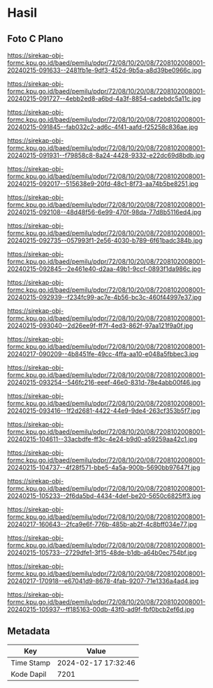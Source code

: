# Hasil

## Foto C Plano

https://sirekap-obj-formc.kpu.go.id/baed/pemilu/pdpr/72/08/10/20/08/7208102008001-20240215-091633--2481fb1e-9df3-452d-9b5a-a8d39be0966c.jpg

https://sirekap-obj-formc.kpu.go.id/baed/pemilu/pdpr/72/08/10/20/08/7208102008001-20240215-091727--4ebb2ed8-a6bd-4a3f-8854-cadebdc5a11c.jpg

https://sirekap-obj-formc.kpu.go.id/baed/pemilu/pdpr/72/08/10/20/08/7208102008001-20240215-091845--fab032c2-ad6c-4f41-aafd-f25258c836ae.jpg

https://sirekap-obj-formc.kpu.go.id/baed/pemilu/pdpr/72/08/10/20/08/7208102008001-20240215-091931--f79858c8-8a24-4428-9332-e22dc69d8bdb.jpg

https://sirekap-obj-formc.kpu.go.id/baed/pemilu/pdpr/72/08/10/20/08/7208102008001-20240215-092017--515638e9-20fd-48c1-8f73-aa74b5be8251.jpg

https://sirekap-obj-formc.kpu.go.id/baed/pemilu/pdpr/72/08/10/20/08/7208102008001-20240215-092108--48d48f56-6e99-470f-98da-77d8b5116ed4.jpg

https://sirekap-obj-formc.kpu.go.id/baed/pemilu/pdpr/72/08/10/20/08/7208102008001-20240215-092735--057993f1-2e56-4030-b789-6f61badc384b.jpg

https://sirekap-obj-formc.kpu.go.id/baed/pemilu/pdpr/72/08/10/20/08/7208102008001-20240215-092845--2e461e40-d2aa-49b1-9ccf-0893f1da986c.jpg

https://sirekap-obj-formc.kpu.go.id/baed/pemilu/pdpr/72/08/10/20/08/7208102008001-20240215-092939--f234fc99-ac7e-4b56-bc3c-460f44997e37.jpg

https://sirekap-obj-formc.kpu.go.id/baed/pemilu/pdpr/72/08/10/20/08/7208102008001-20240215-093040--2d26ee9f-ff7f-4ed3-862f-97aa121f9a0f.jpg

https://sirekap-obj-formc.kpu.go.id/baed/pemilu/pdpr/72/08/10/20/08/7208102008001-20240217-090209--4b8451fe-49cc-4ffa-aa10-e048a5fbbec3.jpg

https://sirekap-obj-formc.kpu.go.id/baed/pemilu/pdpr/72/08/10/20/08/7208102008001-20240215-093254--546fc216-eeef-46e0-831d-78e4abb00f46.jpg

https://sirekap-obj-formc.kpu.go.id/baed/pemilu/pdpr/72/08/10/20/08/7208102008001-20240215-093416--1f2d2681-4422-44e9-9de4-263cf353b5f7.jpg

https://sirekap-obj-formc.kpu.go.id/baed/pemilu/pdpr/72/08/10/20/08/7208102008001-20240215-104611--33acbdfe-ff3c-4e24-b9d0-a59259aa42c1.jpg

https://sirekap-obj-formc.kpu.go.id/baed/pemilu/pdpr/72/08/10/20/08/7208102008001-20240215-104737--4f28f571-bbe5-4a5a-900b-5690bb97647f.jpg

https://sirekap-obj-formc.kpu.go.id/baed/pemilu/pdpr/72/08/10/20/08/7208102008001-20240215-105233--2f6da5bd-4434-4def-be20-5650c6825ff3.jpg

https://sirekap-obj-formc.kpu.go.id/baed/pemilu/pdpr/72/08/10/20/08/7208102008001-20240217-160643--2fca9e6f-776b-485b-ab2f-4c8bff034e77.jpg

https://sirekap-obj-formc.kpu.go.id/baed/pemilu/pdpr/72/08/10/20/08/7208102008001-20240215-105733--2729dfe1-3f15-48de-b1db-a64b0ec754bf.jpg

https://sirekap-obj-formc.kpu.go.id/baed/pemilu/pdpr/72/08/10/20/08/7208102008001-20240217-170918--e67041d9-8678-4fab-9207-71e1336a4ad4.jpg

https://sirekap-obj-formc.kpu.go.id/baed/pemilu/pdpr/72/08/10/20/08/7208102008001-20240215-105937--ff185163-00db-43f0-ad9f-fbf0bcb2ef6d.jpg


## Metadata

| Key        | Value               |
| ---------- | ------------------- |
| Time Stamp | 2024-02-17 17:32:46 |
| Kode Dapil | 7201                |




